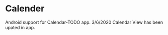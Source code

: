 # Calender
Android support for Calendar-TODO app.
3/6/2020
      Calendar View has been upated in app.
